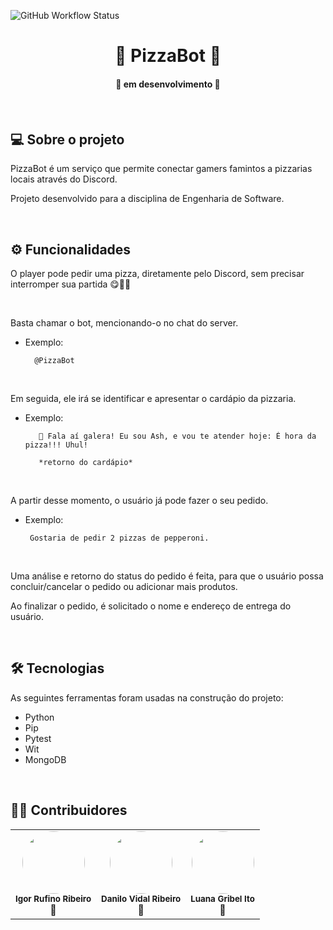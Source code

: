 ![GitHub Workflow Status](https://img.shields.io/github/workflow/status/dmax101/pizzabot/pizzaBot_test)

<h1 align="center"> 
	 🍕 PizzaBot 🍕  
</h1>

<h4 align="center">🚀 em desenvolvimento 🚀<h4>

<br>

## 💻 Sobre o projeto

  PizzaBot é um serviço que permite conectar gamers famintos a pizzarias locais através do Discord.

  Projeto desenvolvido para a disciplina de Engenharia de Software.

<br>

## ⚙️ Funcionalidades

 O player pode pedir uma pizza, diretamente pelo Discord, sem precisar interromper sua partida 😋👾🍕
 
 <br>
 
 Basta chamar o bot, mencionando-o no chat do server.
 
- Exemplo: 
 
	 	@PizzaBot
	 
<br>
 
 Em seguida, ele irá se identificar e apresentar o cardápio da pizzaria.
 
- Exemplo: 
 
		 🍕 Fala aí galera! Eu sou Ash, e vou te atender hoje: É hora da pizza!!! Uhul! 

		 *retorno do cardápio*
	 
<br>
	 
 
 A partir desse momento, o usuário já pode fazer o seu pedido.
 
 - Exemplo:

		Gostaria de pedir 2 pizzas de pepperoni.
	
<br>
	
	
Uma análise e retorno do status do pedido é feita, para que o usuário possa concluir/cancelar o pedido ou adicionar mais produtos.

Ao finalizar o pedido, é solicitado o nome e endereço de entrega do usuário.
 


 <br>


## 🛠 Tecnologias

As seguintes ferramentas foram usadas na construção do projeto:

  - Python
  - Pip
  - Pytest
  - Wit
  - MongoDB
  


<br>

## 👨‍💻 Contribuidores

  <table>
  <tr>
  <td align="center"><img style="border-radius: 50%;" src="https://avatars.githubusercontent.com/u/40177904?v=4" width="100px;" alt=""/><br /><sub><b>Igor Rufino Ribeiro</b></sub><br />👾</td>

  <td align="center"><img style="border-radius: 50%;" src="https://avatars.githubusercontent.com/u/8492524?v=4" width="100px;" alt=""/><br /><sub><b>Danilo Vidal Ribeiro</b></sub><br />👾</td>

  <td align="center"><img style="border-radius: 50%;" src="https://avatars.githubusercontent.com/u/76191273?v=4" width="100px;" alt=""/><br /><sub><b>Luana Gribel Ito</b></sub><br />👾</td>

</tr>
<table>
